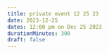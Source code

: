 ```yaml
---
title: private event 12 25 23
date: 2023-12-25
dates: 12:00 pm on Dec 25 2023
durationMinutes: 300
draft: false
---
```

